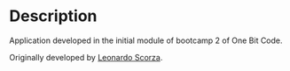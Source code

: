 # Description

Application developed in the initial module of bootcamp 2 of One Bit Code. 

Originally developed by [Leonardo Scorza](https://github.com/leonardoscorza/onenote).
